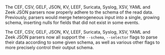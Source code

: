 The CEF, CSV, GELF, JSON, KV, LEEF, Suricata, Syslog, XSV, YAML and Zeek JSON
parsers now properly adhere to the schema of the read data. Previously, parsers
would merge heterogeneous input into a single, growing schema,
inserting nulls for fields that did not exist in some events.

The CEF, CSV, GELF, JSON, KV, LEEF, Suricata, Syslog, XSV, YAML and Zeek JSON
parsers now all support the `--schema`, `--selector` flags to parse their data
according to some given schema, as well as various other flags to more
precisely control their output schema.
